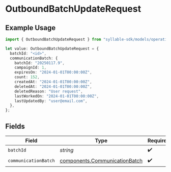 # OutboundBatchUpdateRequest

## Example Usage

```typescript
import { OutboundBatchUpdateRequest } from "syllable-sdk/models/operations";

let value: OutboundBatchUpdateRequest = {
  batchId: "<id>",
  communicationBatch: {
    batchId: "20250117.9",
    campaignId: 1,
    expiresOn: "2024-01-01T00:00:00Z",
    count: 152,
    createdAt: "2024-01-01T00:00:00Z",
    deletedAt: "2024-01-01T00:00:00Z",
    deletedReason: "User request",
    lastWorkedOn: "2024-01-01T00:00:00Z",
    lastUpdatedBy: "user@email.com",
  },
};
```

## Fields

| Field                                                                          | Type                                                                           | Required                                                                       | Description                                                                    |
| ------------------------------------------------------------------------------ | ------------------------------------------------------------------------------ | ------------------------------------------------------------------------------ | ------------------------------------------------------------------------------ |
| `batchId`                                                                      | *string*                                                                       | :heavy_check_mark:                                                             | N/A                                                                            |
| `communicationBatch`                                                           | [components.CommunicationBatch](../../models/components/communicationbatch.md) | :heavy_check_mark:                                                             | N/A                                                                            |